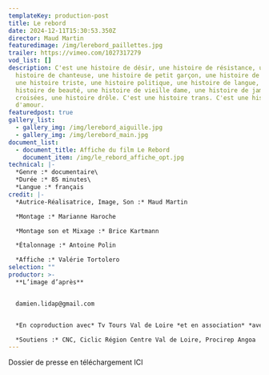 ```yaml
---
templateKey: production-post
title: Le rebord
date: 2024-12-11T15:30:53.350Z
director: Maud Martin
featuredimage: /img/lerebord_paillettes.jpg
trailer: https://vimeo.com/1027317279
vod_list: []
description: C'est une histoire de désir, une histoire de résistance, une
  histoire de chanteuse, une histoire de petit garçon, une histoire de cheveux,
  une histoire triste, une histoire politique, une histoire de langue, une
  histoire de beauté, une histoire de vieille dame, une histoire de jambes
  croisées, une histoire drôle. C'est une histoire trans. C'est une histoire
  d'amour.
featuredpost: true
gallery_list:
  - gallery_img: /img/lerebord_aiguille.jpg
  - gallery_img: /img/lerebord_main.jpg
document_list:
  - document_title: Affiche du film Le Rebord
    document_item: /img/le_rebord_affiche_opt.jpg
technical: |-
  *Genre :* documentaire\
  *Durée :* 85 minutes\
  *Langue :* français
credit: |-
  *Autrice-Réalisatrice, Image, Son :* Maud Martin

  *Montage :* Marianne Haroche

  *Montage son et Mixage :* Brice Kartmann

  *Étalonnage :* Antoine Polin

  *Affiche :* Valérie Tortolero
selection: ""
productor: >-
  **L’image d’après**


  damien.lidap@gmail.com


  *En coproduction avec* Tv Tours Val de Loire *et en association* *avec* Lapsus Chevelü

  *Soutiens :* CNC, Ciclic Région Centre Val de Loire, Procirep Angoa
---
```

Dossier de presse en téléchargement [](https://gofile.me/5ieuy/bfVAaV7vO)ICI